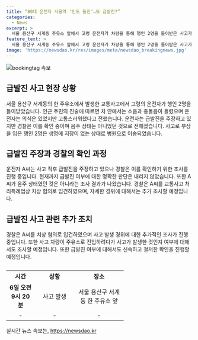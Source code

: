 ```yaml
---
title: “80대 운전자 서울역 ‘인도 돌진’…또 급발진?”
categories:
  - News
excerpt: >
  서울 용산구 서계동 주유소 앞에서 고령 운전자가 차량을 통해 행인 2명을 들이받은 사고가 발생했다. 행인들은 병원으로 이송되었지만 생명에는 지장이 없는 것으로 전해졌다. 운전자는 급발진을 주장하고 있으나 경찰은 해당 사항을 확인 중이다. 음주 상태는 아니었던 운전자는 치상 혐의로 입건되었으며, 자세한 경위는 조사 중이다.
feature_text: >
  서울 용산구 서계동 주유소 앞에서 고령 운전자가 차량을 통해 행인 2명을 들이받은 사고가 발생했다. 행인들은 병원으로 이송되었지만 생명에는 지장이 없는 것으로 전해졌다. 운전자는 급발진을 주장하고 있으나 경찰은 해당 사항을 확인 중이다. 음주 상태는 아니었던 운전자는 치상 혐의로 입건되었으며, 자세한 경위는 조사 중이다.
image: 'https://newsdao.kr/res/images/meta/newsdao_breakingnews.jpg'
---
```


<p><img src="https://newsdao.kr/res/images/meta/newsdao_breakingnews.jpg" alt="bookingtag 속보" /></p>

<h2 data-ke-size="size26">급발진 사고 현장 상황</h2>

<p data-ke-size="size16">서울 용산구 서계동의 한 주유소에서 발생한 교통사고에서 고령의 운전자가 행인 2명을 들이받았습니다. 인근 주민의 진술에 따르면 차 안에서는 소음과 충돌음이 들렸으며 운전자는 의식은 있었지만 고통스러워했다고 전했습니다. 운전자는 급발진을 주장하고 있지만 경찰은 이를 확인 중이며 음주 상태는 아니었던 것으로 전해졌습니다. 사고로 부상을 입은 행인 2명은 생명에 지장이 없는 상태로 병원으로 이송되었습니다.</p>

<h2 data-ke-size="size26">급발진 주장과 경찰의 확인 과정</h2>

<p data-ke-size="size16">운전자 A씨는 사고 직후 급발진을 주장하고 있으나 경찰은 이를 확인하기 위한 조사를 진행 중입니다. 현재까지 급발진 여부에 대한 명확한 판단은 내리지 않았습니다. 또한 A씨가 음주 상태였던 것은 아니라는 조사 결과가 나왔습니다. 경찰은 A씨를 교통사고 처리특례법상 치상 혐의로 입건하였으며, 자세한 경위에 대해서는 추가 조사할 예정입니다.</p>

<h2 data-ke-size="size26">급발진 사고 관련 추가 조치</h2>

<p data-ke-size="size16">경찰은 A씨를 치상 혐의로 입건하였으며 사고 발생 경위에 대한 추가적인 조사가 진행 중입니다. 또한 사고 차량이 주유소로 진입하려다가 사고가 발생한 것인지 여부에 대해서도 조사할 예정입니다. 또한 급발진 여부에 대해서도 신속하고 철저한 확인을 진행할 예정입니다.</p>

<table>
  <caption></caption>
  <colgroup>
  <col width="77" />
  <col width="107" />
  <col width="133" />
  </colgroup>
  <tbody>
  <tr>
  <td style="text-align: center; height: 17px;"><b>시간</b></td>
  <td style="text-align: center;"><b>상황</b></td>
  <td style="text-align: center;"><b>장소</b></td>
  </tr>
  <tr>
  <td style="text-align: center; height: 17px;"><b>6일 오전 9시 20분</b></td>
  <td style="text-align: center;">사고 발생</td>
  <td style="text-align: center;">서울 용산구 서계동 한 주유소 앞</td>
  </tr>
  <tr>
  <td style="text-align: center; height: 17px;">-</td>
  <td style="text-align: center;">-</td>
  <td style="text-align: center;">-</td>
  </tr>
  </tbody>
</table>
실시간 뉴스 속보는, <a href="https://newsdao.kr" rel="dofollow">https://newsdao.kr</a>


